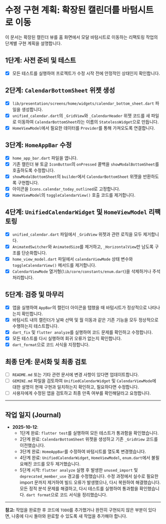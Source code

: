 # 수정 구현 계획: 확장된 캘린더를 바텀시트로 이동

이 문서는 확장된 캘린더 뷰를 홈 화면에서 모달 바텀시트로 이동하는 리팩토링 작업의 단계별 구현 계획을 설명합니다.

## 1단계: 사전 준비 및 테스트

- [x] 모든 테스트를 실행하여 프로젝트가 수정 시작 전에 안정적인 상태인지 확인합니다.

## 2단계: `CalendarBottomSheet` 위젯 생성

- [x] `lib/presentation/screens/home/widgets/calendar_bottom_sheet.dart` 파일을 생성합니다.
- [x] `unified_calendar.dart`의 `_GridView`와 `_CalendarHeader` 위젯 코드를 새 파일로 이동하여 `CalendarBottomSheet`라는 이름의 `StatelessWidget`으로 만듭니다.
- [x] `HomeViewModel`에서 필요한 데이터를 `Provider`를 통해 가져오도록 연결합니다.

## 3단계: `HomeAppBar` 수정

- [x] `home_app_bar.dart` 파일을 엽니다.
- [x] 기존 캘린더 뷰 토글 `IconButton`의 `onPressed` 콜백을 `showModalBottomSheet`를 호출하도록 수정합니다.
- [x] `showModalBottomSheet`의 `builder`에서 `CalendarBottomSheet` 위젯을 반환하도록 구현합니다.
- [x] 아이콘을 `Icons.calendar_today_outlined`로 고정합니다.
- [x] `HomeViewModel`의 `toggleCalendarView()` 호출 코드를 제거합니다.

## 4단계: `UnifiedCalendarWidget` 및 `HomeViewModel` 리팩토링

- [x] `unified_calendar.dart` 파일에서 `_GridView` 위젯과 관련 로직을 모두 제거합니다.
- [x] `AnimatedSwitcher`와 `AnimatedSize`를 제거하고, `_HorizontalView`만 남도록 구조를 단순화합니다.
- [x] `home_view_model.dart` 파일에서 `calendarViewMode` 상태 변수와 `toggleCalendarView()` 메서드를 제거합니다.
- [x] `CalendarViewMode` 열거형(`lib/core/constants/enum.dart`)을 삭제하거나 주석 처리합니다.

## 5단계: 검증 및 마무리

- [x] 앱을 실행하여 `AppBar`의 캘린더 아이콘을 탭했을 때 바텀시트가 정상적으로 나타나는지 확인합니다.
- [x] 바텀시트 내의 캘린더가 날짜 선택 및 월 이동과 같은 기존 기능을 모두 정상적으로 수행하는지 테스트합니다.
- [x] `dart_fix` 및 `flutter analyze`를 실행하여 코드 문제를 확인하고 수정합니다.
- [x] 모든 테스트를 다시 실행하여 회귀 오류가 없는지 확인합니다.
- [x] `dart_format`으로 코드 서식을 지정합니다.

## 최종 단계: 문서화 및 최종 검토

- [ ] `README.md` 또는 기타 관련 문서에 변경 사항이 있다면 업데이트합니다.
- [ ] `GEMINI.md` 파일을 검토하여 `UnifiedCalendarWidget` 및 `CalendarViewMode`에 대한 설명이 현재 구현과 일치하는지 확인하고, 필요하다면 수정합니다.
- [ ] 사용자에게 수정된 앱을 검토하고 최종 만족 여부를 확인해달라고 요청합니다.

---

## 작업 일지 (Journal)

*   **2025-10-12**:
    *   1단계 완료: `flutter test`를 실행하여 모든 테스트가 통과함을 확인했습니다.
    *   2단계 완료: `CalendarBottomSheet` 위젯을 생성하고 기존 `_GridView` 코드를 이전했습니다.
    *   3단계 완료: `HomeAppBar`를 수정하여 바텀시트를 열도록 변경했습니다.
    *   4단계 완료: `UnifiedCalendarWidget`, `HomeViewModel`, `enum.dart`에서 불필요해진 코드를 모두 제거했습니다.
    *   5단계 시작: `flutter analyze` 실행 후 발생한 `unused_import` 및 `deprecated_member_use` 경고를 수정했습니다. 수정 과정에서 실수로 필요한 import 문까지 제거하여 빌드 오류가 발생했으나, 다시 복원하여 해결했습니다. 모든 정적 분석 문제를 해결하고, 다시 테스트를 실행하여 통과함을 확인했습니다. `dart format`으로 코드 서식을 정리했습니다.

---

**참고:** 작업을 완료한 후 코드에 `TODO`를 추가했거나 완전히 구현되지 않은 부분이 있다면, 나중에 다시 돌아와 완료할 수 있도록 새 작업을 추가해야 합니다.

